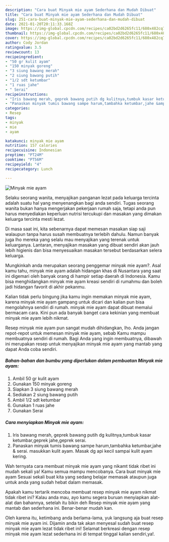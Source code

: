 ```yaml
---
description: "Cara buat Minyak mie ayam Sederhana dan Mudah Dibuat"
title: "Cara buat Minyak mie ayam Sederhana dan Mudah Dibuat"
slug: 251-cara-buat-minyak-mie-ayam-sederhana-dan-mudah-dibuat
date: 2021-01-20T20:11:33.168Z
image: https://img-global.cpcdn.com/recipes/ca02bd2d6265fc11/680x482cq70/minyak-mie-ayam-foto-resep-utama.jpg
thumbnail: https://img-global.cpcdn.com/recipes/ca02bd2d6265fc11/680x482cq70/minyak-mie-ayam-foto-resep-utama.jpg
cover: https://img-global.cpcdn.com/recipes/ca02bd2d6265fc11/680x482cq70/minyak-mie-ayam-foto-resep-utama.jpg
author: Cody Jordan
ratingvalue: 3.5
reviewcount: 13
recipeingredient:
- "50 gr kulit ayam"
- "150 minyak goreng"
- "3 siung bawang merah"
- "2 siung bawang putih"
- "1/2 sdt ketumbar"
- "1 ruas jahe"
- " Serai"
recipeinstructions:
- "Iris bawang merah, geprek bawang putih dg kulitnya,tumbuk kasar ketumbar,geprek jahe,geprek serai."
- "Panaskan minyak tumis bawang sampe harum,tambahka ketumbar,jahe &amp; serai. masukkan kulit ayam. Masak dg api kecil sampai kulit ayam kering."
categories:
- Resep
tags:
- minyak
- mie
- ayam

katakunci: minyak mie ayam 
nutrition: 157 calories
recipecuisine: Indonesian
preptime: "PT24M"
cooktime: "PT56M"
recipeyield: "4"
recipecategory: Lunch

---
```



![Minyak mie ayam](https://img-global.cpcdn.com/recipes/ca02bd2d6265fc11/680x482cq70/minyak-mie-ayam-foto-resep-utama.jpg)

Selaku seorang wanita, menyajikan panganan lezat pada keluarga tercinta adalah suatu hal yang menyenangkan bagi anda sendiri. Tugas seorang  wanita bukan hanya mengerjakan pekerjaan rumah saja, tetapi anda pun harus menyediakan keperluan nutrisi tercukupi dan masakan yang dimakan keluarga tercinta mesti lezat.

Di masa  saat ini, kita sebenarnya dapat memesan masakan siap saji walaupun tanpa harus susah membuatnya terlebih dahulu. Namun banyak juga lho mereka yang selalu mau menyajikan yang terenak untuk keluarganya. Lantaran, menyajikan masakan yang dibuat sendiri akan jauh lebih higienis dan bisa menyesuaikan masakan tersebut berdasarkan selera keluarga. 



Mungkinkah anda merupakan seorang penggemar minyak mie ayam?. Asal kamu tahu, minyak mie ayam adalah hidangan khas di Nusantara yang saat ini digemari oleh banyak orang di hampir setiap daerah di Indonesia. Kamu bisa menghidangkan minyak mie ayam kreasi sendiri di rumahmu dan boleh jadi hidangan favorit di akhir pekanmu.

Kalian tidak perlu bingung jika kamu ingin memakan minyak mie ayam, karena minyak mie ayam gampang untuk dicari dan kalian pun bisa mengolahnya sendiri di rumah. minyak mie ayam dapat dibuat memalui bermacam cara. Kini pun ada banyak banget cara kekinian yang membuat minyak mie ayam lebih nikmat.

Resep minyak mie ayam pun sangat mudah dihidangkan, lho. Anda jangan repot-repot untuk memesan minyak mie ayam, sebab Kamu mampu membuatnya sendiri di rumah. Bagi Anda yang ingin membuatnya, dibawah ini merupakan resep untuk menyajikan minyak mie ayam yang mantab yang dapat Anda coba sendiri.

<!--inarticleads1-->

##### Bahan-bahan dan bumbu yang diperlukan dalam pembuatan Minyak mie ayam:

1. Ambil 50 gr kulit ayam
1. Gunakan 150 minyak goreng
1. Siapkan 3 siung bawang merah
1. Sediakan 2 siung bawang putih
1. Ambil 1/2 sdt ketumbar
1. Gunakan 1 ruas jahe
1. Gunakan  Serai




<!--inarticleads2-->

##### Cara menyiapkan Minyak mie ayam:

1. Iris bawang merah, geprek bawang putih dg kulitnya,tumbuk kasar ketumbar,geprek jahe,geprek serai.
1. Panaskan minyak tumis bawang sampe harum,tambahka ketumbar,jahe &amp; serai. masukkan kulit ayam. Masak dg api kecil sampai kulit ayam kering.




Wah ternyata cara membuat minyak mie ayam yang nikamt tidak ribet ini mudah sekali ya! Kamu semua mampu mencobanya. Cara buat minyak mie ayam Sesuai sekali buat kita yang sedang belajar memasak ataupun juga untuk anda yang sudah hebat dalam memasak.

Apakah kamu tertarik mencoba membuat resep minyak mie ayam nikmat tidak ribet ini? Kalau anda mau, ayo kamu segera buruan menyiapkan alat-alat dan bahannya, setelah itu bikin deh Resep minyak mie ayam yang mantab dan sederhana ini. Benar-benar mudah kan. 

Oleh karena itu, ketimbang anda berlama-lama, yuk langsung aja buat resep minyak mie ayam ini. Dijamin anda tak akan menyesal sudah buat resep minyak mie ayam lezat tidak ribet ini! Selamat berkreasi dengan resep minyak mie ayam lezat sederhana ini di tempat tinggal kalian sendiri,ya!.


